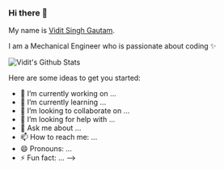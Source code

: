 ### Hi there 👋

My name is [Vidit Singh Gautam](https://viditrv123.github.io/MyPortfolio/). 

I am a Mechanical Engineer who is passionate about coding ✨

![Vidit's Github Stats](https://github-readme-stats.vercel.app/api?username=viditrv123&show_icons=true)

Here are some ideas to get you started:

- 🔭 I’m currently working on ...
- 🌱 I’m currently learning ...
- 👯 I’m looking to collaborate on ...
- 🤔 I’m looking for help with ...
- 💬 Ask me about ...
- 📫 How to reach me: ...
- 😄 Pronouns: ...
- ⚡ Fun fact: ...
-->
